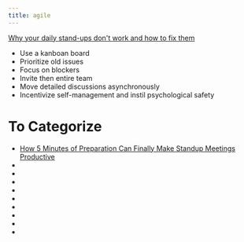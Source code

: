 ```yaml
---
title: agile
---
```


[Why your daily stand-ups don't work and how to fix them](https://lucasfcosta.com/2022/08/07/how-to-improve-daily-standups.html)

 - Use a kanboan board
 - Prioritize old issues
 - Focus on blockers
 - Invite then entire team
 - Move detailed discussions asynchronously
 - Incentivize self-management and instil psychological safety

 

# To Categorize

- [How 5 Minutes of Preparation Can Finally Make Standup Meetings Productive](https://codeclimate.com/blog/productive-standup-meeting/)
- []()
- []()
- []()
- []()
- []()
- []()
- []()
- []()
- []()